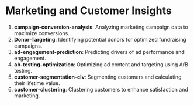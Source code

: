 # Marketing and Customer Insights
1.	**campaign-conversion-analysis**: Analyzing marketing campaign data to maximize conversions.
2.	**Donor-Targeting**: Identifying potential donors for optimized fundraising campaigns.
3.	**ad-engagement-prediction**: Predicting drivers of ad performance and engagement.
4.	**ab-testing-optimization**: Optimizing ad content and targeting using A/B testing.
5.	**customer-segmentation-clv**: Segmenting customers and calculating their lifetime value.
6.	**customer-clustering**: Clustering customers to enhance satisfaction and marketing.
